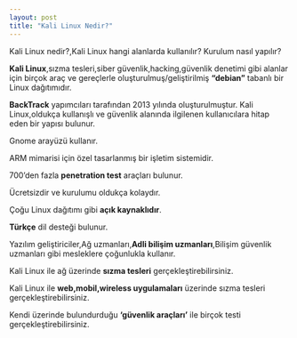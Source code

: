 ```yaml
---
layout: post
title: "Kali Linux Nedir?"
---
```


Kali Linux nedir?,Kali Linux hangi alanlarda kullanılır? Kurulum nasıl yapılır?

**Kali Linux**,sızma tesleri,siber güvenlik,hacking,güvenlik denetimi gibi alanlar
için birçok araç ve gereçlerle oluşturulmuş/geliştirilmiş **“debian”** tabanlı bir Linux dağıtımıdır.



**BackTrack** yapımcıları tarafından 2013 yılında oluşturulmuştur.
Kali Linux,oldukça kullanışlı ve güvenlik alanında ilgilenen kullanıcılara hitap eden bir yapısı bulunur.



Gnome arayüzü kullanır.

ARM mimarisi için özel tasarlanmış bir işletim sistemidir.

700’den fazla **penetration test** araçları bulunur.

Ücretsizdir ve kurulumu oldukça kolaydır.

Çoğu Linux dağıtımı gibi **açık kaynaklıdır**.

**Türkçe** dil desteği bulunur.

Yazılım geliştiriciler,Ağ uzmanları,**Adli bilişim uzmanları**,Bilişim güvenlik uzmanları gibi mesleklere çoğunlukla kullanır.

Kali Linux ile ağ üzerinde **sızma tesleri** gerçekleştirebilirsiniz.

Kali Linux ile **web,mobil,wireless uygulamaları** üzerinde sızma tesleri gerçekleştirebilirsiniz.

Kendi üzerinde bulundurduğu **‘güvenlik araçları’** ile birçok testi gerçekleştirebilirsiniz.